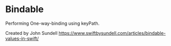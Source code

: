 # Bindable

Performing One-way-binding using keyPath.

Created by John Sundell
https://www.swiftbysundell.com/articles/bindable-values-in-swift/
